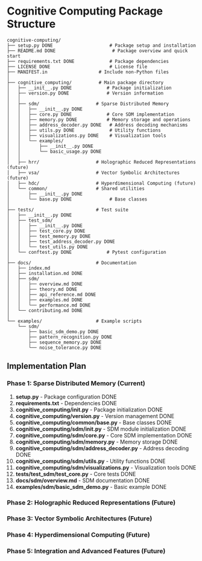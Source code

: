 # Cognitive Computing Package Structure

```
cognitive-computing/
├── setup.py DONE                     # Package setup and installation
├── README.md DONE                     # Package overview and quick start
├── requirements.txt DONE             # Package dependencies
├── LICENSE DONE                      # License file
├── MANIFEST.in                   # Include non-Python files
│
├── cognitive_computing/          # Main package directory
│   ├── __init__.py DONE             # Package initialization
│   ├── version.py DONE              # Version information
│   │
│   ├── sdm/                     # Sparse Distributed Memory
│   │   ├── __init__.py DONE
│   │   ├── core.py DONE             # Core SDM implementation
│   │   ├── memory.py DONE           # Memory storage and operations
│   │   ├── address_decoder.py DONE   # Address decoding mechanisms
│   │   ├── utils.py DONE             # Utility functions
│   │   ├── visualizations.py DONE    # Visualization tools
│   │   └── examples/
│   │       ├── __init__.py DONE
│   │       └── basic_usage.py DONE
│   │
│   ├── hrr/                     # Holographic Reduced Representations (future)
│   ├── vsa/                     # Vector Symbolic Architectures (future)
│   ├── hdc/                     # Hyperdimensional Computing (future)
│   └── common/                  # Shared utilities
│       ├── __init__.py DONE
│       └── base.py DONE              # Base classes
│
├── tests/                       # Test suite
│   ├── __init__.py DONE
│   ├── test_sdm/
│   │   ├── __init__.py DONE
│   │   ├── test_core.py DONE
│   │   ├── test_memory.py DONE
│   │   ├── test_address_decoder.py DONE
│   │   └── test_utils.py DONE
│   └── conftest.py DONE             # Pytest configuration
│
├── docs/                        # Documentation
│   ├── index.md
│   ├── installation.md DONE
│   ├── sdm/
│   │   ├── overview.md DONE
│   │   ├── theory.md DONE
│   │   ├── api_reference.md DONE
│   │   ├── examples.md DONE
│   │   └── performance.md DONE
│   └── contributing.md DONE
│
└── examples/                    # Example scripts
    └── sdm/
        ├── basic_sdm_demo.py DONE
        ├── pattern_recognition.py DONE
        ├── sequence_memory.py DONE
        └── noise_tolerance.py DONE
```

## Implementation Plan

### Phase 1: Sparse Distributed Memory (Current)
1. **setup.py** - Package configuration DONE
2. **requirements.txt** - Dependencies DONE
3. **cognitive_computing/__init__.py** - Package initialization DONE
4. **cognitive_computing/version.py** - Version management DONE
5. **cognitive_computing/common/base.py** - Base classes DONE
6. **cognitive_computing/sdm/__init__.py** - SDM module initialization DONE
7. **cognitive_computing/sdm/core.py** - Core SDM implementation DONE
8. **cognitive_computing/sdm/memory.py** - Memory storage DONE
9. **cognitive_computing/sdm/address_decoder.py** - Address decoding DONE
10. **cognitive_computing/sdm/utils.py** - Utility functions DONE
11. **cognitive_computing/sdm/visualizations.py** - Visualization tools DONE
12. **tests/test_sdm/test_core.py** - Core tests DONE
13. **docs/sdm/overview.md** - SDM documentation DONE
14. **examples/sdm/basic_sdm_demo.py** - Basic example DONE

### Phase 2: Holographic Reduced Representations (Future)
### Phase 3: Vector Symbolic Architectures (Future)
### Phase 4: Hyperdimensional Computing (Future)
### Phase 5: Integration and Advanced Features (Future)